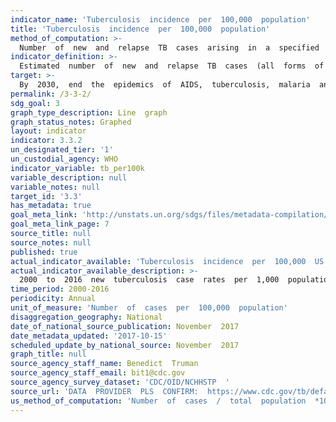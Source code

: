 ```yaml
---
indicator_name: 'Tuberculosis  incidence  per  100,000  population'
title: 'Tuberculosis  incidence  per  100,000  population'
method_of_computation: >-
  Number  of  new  and  relapse  TB  cases  arising  in  a  specified  time  period  /  Number  of  person_years  of  exposure  Method  of  measurement  Direct  measurement  requires  high_quality  surveillance  systems  in  which  underreporting  is  negligible,  and  strong  health  systems  so  that  underdiagnosis  is  also  negligible;  otherwise  indirect  estimates  based  on  notification  data  and  estimates  of  levels  of  underreporting  and  under_diagnosis.  Method  of  estimation  Estimates  of  TB  incidence  are  produced  through  a  consultative  and  analytical  process  led  by  WHO  and  are  published  annually.  These  estimates  are  based  on  annual  case  notifications,  assessments  of  the  quality  and  coverage  of  TB  notification  data,  national  surveys  of  the  prevalence  of  TB  disease  and  information  from  death  (vital)  registration  systems.''  Estimates  of  incidence  for  each  country  are  derived,  using  one  or  more  of  the  following  approaches  depending  on  available  data:  (i)  incidence  =  case  notifications/estimated  proportion  of  cases  detected;  (ii)  incidence  =  prevalence/duration  of  condition;  (iii)  incidence  =  deaths/proportion  of  incident  cases  that  die.  Uncertainty  bounds  are  provided  in  addition  to  best  estimates.  Details  are  available  from  TB  impact  measurement:  policy  and  recommendations  for  how  to  assess  the  epidemiological  burden  of  TB  and  the  impact  of  TB  control  and  from  the  online  technical  appendix  to  the  WHO  global  tuberculosis  report  2014.
indicator_definition: >-
  Estimated  number  of  new  and  relapse  TB  cases  (all  forms  of  TB,  including  cases  in  people  living  with  HIV)  arising  in  a  given  year,  expressed  as  a  rate  per  100  000  population.
target: >-
  By  2030,  end  the  epidemics  of  AIDS,  tuberculosis,  malaria  and  neglected  tropical  diseases  and  combat  hepatitis,  water-borne  diseases  and  other  communicable  diseases.
permalink: /3-3-2/
sdg_goal: 3
graph_type_description: Line  graph
graph_status_notes: Graphed
layout: indicator
indicator: 3.3.2
un_designated_tier: '1'
un_custodial_agency: WHO
indicator_variable: tb_per100k
variable_description: null
variable_notes: null
target_id: '3.3'
has_metadata: true
goal_meta_link: 'http://unstats.un.org/sdgs/files/metadata-compilation/Metadata-Goal-3.pdf'
goal_meta_link_page: 7
source_title: null
source_notes: null
published: true
actual_indicator_available: 'Tuberculosis  incidence  per  100,000  US  population'
actual_indicator_available_description: >-
  2000  to  2016  new  tuberculosis  case  rates  per  1,000  population  as  of  June  30,  2017,  using  the  following  sources:  Bridged-Race  1990—1999  Intercensal  Population  Estimates  for  1990—1999  (ftp://ftp.cdc.gov/pub/health_statistics/nchs/datasets/nvss/bridgepop/documentationbridgedintercena1.doc)  (accessed  July  15,  2015)  and  Intercensal  Estimates  of  the  Resident  Population  for  the  United  States,  Regions,  States,  and  Puerto  Rico:  April  1,  2000  to  July  1,  2010  (http://www.census.gov/popest/data/intercensal/state/state2010.html)  (accessed  July  15,  2015)  and  Annual  Estimates  of  the  Resident  Population  for  the  United  States,  Regions,  States,  and  Puerto  Rico:  April  1,  2010  to  July  1,  2014  (http://www.census.gov/popest/data/national/totals/2014/index.html)  (accessed  July  15,  2015).
time_period: 2000-2016
periodicity: Annual
unit_of_measure: 'Number  of  cases  per  100,000  population'
disaggregation_geography: National
date_of_national_source_publication: November  2017
date_metadata_updated: '2017-10-15'
scheduled_update_by_national_source: November  2017
graph_title: null
source_agency_staff_name: Benedict  Truman
source_agency_staff_email: bit1@cdc.gov
source_agency_survey_dataset: 'CDC/OID/NCHHSTP  '
source_url: 'DATA  PROVIDER  PLS  CONFIRM:  https://www.cdc.gov/tb/default.htm'
us_method_of_computation: 'Number  of  cases  /  total  population  *100,000'  
---
```

